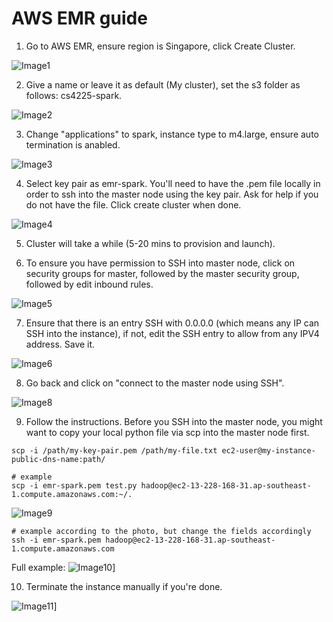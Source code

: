 # AWS EMR guide

1. Go to AWS EMR, ensure region is Singapore, click Create Cluster.

![Image1](https://user-images.githubusercontent.com/43946966/164013801-567a8d5e-3960-4aac-b8ef-29cfb7a992bb.png)

2. Give a name or leave it as default (My cluster), set the s3 folder as follows: cs4225-spark.

![Image2](https://user-images.githubusercontent.com/43946966/164014578-8d12c3ae-d352-4e50-a8ad-776a41b359aa.png)

3. Change "applications" to spark, instance type to m4.large, ensure auto termination is anabled.

![Image3](https://user-images.githubusercontent.com/43946966/164014858-54e7dbec-7bff-45e3-bc7a-09aaa70aa23f.png)

4. Select key pair as emr-spark. You'll need to have the .pem file locally in order to ssh into the master node using the key pair. Ask for help if you do not have the file. Click create cluster when done.

![Image4](https://user-images.githubusercontent.com/43946966/164015428-443521ed-a195-4f92-945f-041989cac80f.png)

5. Cluster will take a while (5-20 mins to provision and launch).

6. To ensure you have permission to SSH into master node, click on security groups for master, followed by the master security group, followed by edit inbound rules.


![Image5](https://user-images.githubusercontent.com/43946966/164025615-6de3fc20-a439-4ff4-b87a-a1bd6eb3b1e3.png)

7. Ensure that there is an entry SSH with 0.0.0.0 (which means any IP can SSH into the instance), if not, edit the SSH entry to allow from any IPV4 address. Save it.

![Image6](https://user-images.githubusercontent.com/43946966/164026588-34410060-b1af-46db-a65a-0fa1e3bce2c5.png)



8. Go back and click on "connect to the master node using SSH".

![Image8](https://user-images.githubusercontent.com/43946966/164016484-26e2dfdc-f765-4c75-a0c1-391adfa2b04f.png)

9. Follow the instructions. Before you SSH into the master node, you might want to copy your local python file via scp into the master node first.

```
scp -i /path/my-key-pair.pem /path/my-file.txt ec2-user@my-instance-public-dns-name:path/

# example
scp -i emr-spark.pem test.py hadoop@ec2-13-228-168-31.ap-southeast-1.compute.amazonaws.com:~/.
```

![Image9](https://user-images.githubusercontent.com/43946966/164016092-7e74953d-d76a-4d0d-a024-705a9eac15a6.png)

```
# example according to the photo, but change the fields accordingly
ssh -i emr-spark.pem hadoop@ec2-13-228-168-31.ap-southeast-1.compute.amazonaws.com
```
Full example:
![Image10](https://user-images.githubusercontent.com/43946966/164027080-c212cb49-d41d-481b-ac45-2b0c74b60a25.png)]

10. Terminate the instance manually if you're done.

![Image11](https://user-images.githubusercontent.com/43946966/164027367-ac916b97-07e2-4269-af67-791b2bafaec3.png)]
